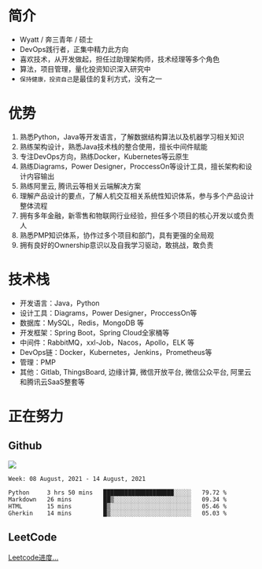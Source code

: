 # 简介
- Wyatt / 奔三青年 / 硕士
- DevOps践行者，正集中精力此方向
- 喜欢技术，从开发做起，担任过助理架构师，技术经理等多个角色
- 算法，项目管理，量化投资知识深入研究中
- `保持健康，投资自己`是最佳的复利方式，没有之一



#  优势
1. 熟悉Python，Java等开发语言，了解数据结构算法以及机器学习相关知识
2. 熟练架构设计，熟悉Java技术栈的整合使用，擅长中间件赋能
3. 专注DevOps方向，熟练Docker，Kubernetes等云原生
4. 熟练Diagrams，Power Designer，ProccessOn等设计工具，擅长架构和设计内容输出
5. 熟练阿里云, 腾讯云等相关云端解决方案
6. 理解产品设计的要点，了解人机交互相关系统性知识体系，参与多个产品设计整体流程
7. 拥有多年金融，新零售和物联网行业经验，担任多个项目的核心开发以或负责人
8. 熟悉PMP知识体系，协作过多个项目和部门，具有更强的全局观
9. 拥有良好的Ownership意识以及自我学习驱动，敢挑战，敢负责


# 技术栈
- 开发语言：Java，Python
- 设计工具：Diagrams，Power Designer，ProccessOn等
- 数据库：MySQL，Redis，MongoDB 等
- 开发框架：Spring Boot，Spring Cloud全家桶等
- 中间件：RabbitMQ，xxl-Job，Nacos，Apollo，ELK 等
- DevOps链：Docker，Kubernetes，Jenkins，Prometheus等
- 管理：PMP
- 其他：Gitlab, ThingsBoard, 边缘计算, 微信开放平台, 微信公众平台, 阿里云和腾讯云SaaS整套等




# 正在努力
## Github
![](https://github-readme-stats.vercel.app/api?username=wyattup&theme=dark)

<!--START_SECTION:waka-->
```text
Week: 08 August, 2021 - 14 August, 2021

Python     3 hrs 50 mins   ████████████████████░░░░░   79.72 % 
Markdown   26 mins         ██▒░░░░░░░░░░░░░░░░░░░░░░   09.34 % 
HTML       15 mins         █▒░░░░░░░░░░░░░░░░░░░░░░░   05.46 % 
Gherkin    14 mins         █▒░░░░░░░░░░░░░░░░░░░░░░░   05.03 % 
```
<!--END_SECTION:waka-->

## LeetCode
[Leetcode进度...](https://leetcode-cn.com/u/wyattwang)



